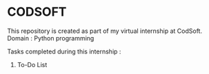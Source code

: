 # CODSOFT

This repository is created as part of my virtual internship at CodSoft.
Domain : Python programming

Tasks completed during this internship : 
1. To-Do List
